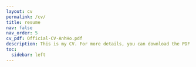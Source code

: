 ```yaml
---
layout: cv
permalink: /cv/
title: resume
nav: false
nav_order: 5
cv_pdf: Official-CV-AnhHo.pdf
description: This is my CV. For more details, you can download the PDF file of my CV right here.
toc:
  sidebar: left
---
```

